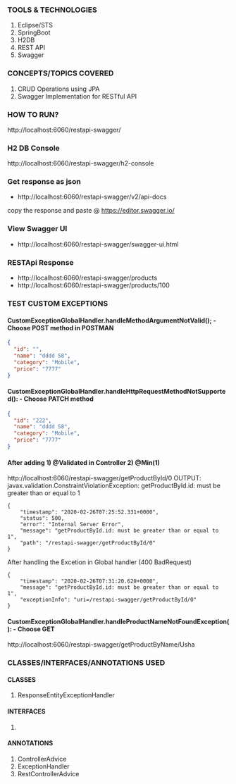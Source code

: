 ### TOOLS & TECHNOLOGIES
  1. Eclipse/STS
  2. SpringBoot
  3. H2DB
  4. REST API
  5. Swagger

### CONCEPTS/TOPICS COVERED
  1. CRUD Operations using JPA
  2. Swagger Implementation for RESTful API

### HOW TO RUN?
http://localhost:6060/restapi-swagger/

### H2 DB Console
http://localhost:6060/restapi-swagger/h2-console

### **Get response as json**
* http://localhost:6060/restapi-swagger/v2/api-docs 

copy the response and paste @ https://editor.swagger.io/

### **View Swagger UI**
* http://localhost:6060/restapi-swagger/swagger-ui.html

### **RESTApi Response**
* http://localhost:6060/restapi-swagger/products
* http://localhost:6060/restapi-swagger/products/100

### TEST CUSTOM EXCEPTIONS
#### CustomExceptionGlobalHandler.handleMethodArgumentNotValid(); - Choose POST method in POSTMAN
``` json
{
  "id": "",
  "name": "dddd S8",
  "category": "Mobile",
  "price": "7777"
}
```
#### CustomExceptionGlobalHandler.handleHttpRequestMethodNotSupported(): - Choose PATCH method
``` json
{
  "id": "222",
  "name": "dddd S8",
  "category": "Mobile",
  "price": "7777"
}
```

#### After adding 1) @Validated in Controller 2) @Min(1)
http://localhost:6060/restapi-swagger/getProductById/0
OUTPUT:
javax.validation.ConstraintViolationException: getProductById.id: must be greater than or equal to 1

```
{
    "timestamp": "2020-02-26T07:25:52.331+0000",
    "status": 500,
    "error": "Internal Server Error",
    "message": "getProductById.id: must be greater than or equal to 1",
    "path": "/restapi-swagger/getProductById/0"
}
```
After handling the Excetion in Global handler (400 BadRequest)

```
{
    "timestamp": "2020-02-26T07:31:20.620+0000",
    "message": "getProductById.id: must be greater than or equal to 1",
    "exceptionInfo": "uri=/restapi-swagger/getProductById/0"
}
```

#### CustomExceptionGlobalHandler.handleProductNameNotFoundException(): - Choose GET
http://localhost:6060/restapi-swagger/getProductByName/Usha


### CLASSES/INTERFACES/ANNOTATIONS USED
#### CLASSES
1. ResponseEntityExceptionHandler
 
#### INTERFACES
1.

#### ANNOTATIONS
1. ControllerAdvice
2. ExceptionHandler
3. RestControllerAdvice